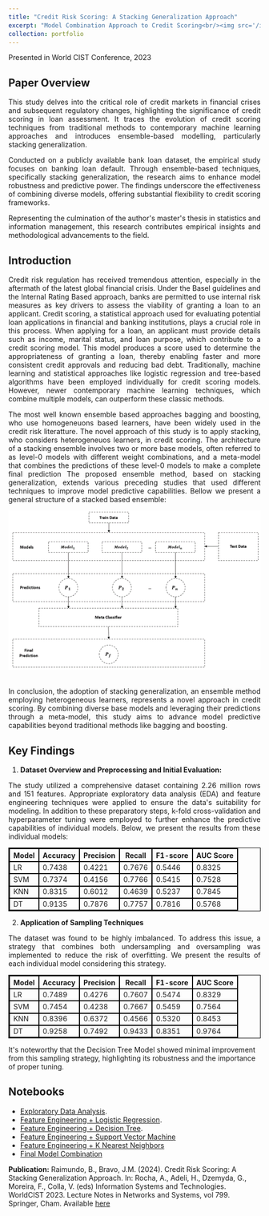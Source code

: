 ```yaml
---
title: "Credit Risk Scoring: A Stacking Generalization Approach"
excerpt: "Model Combination Approach to Credit Scoring<br/><img src='/images/CreditCard.png'>"
collection: portfolio
---
```


Presented in World CIST Conference, 2023

**Paper Overview**
---
<div style="text-align: justify;">
<p>This study delves into the critical role of credit markets in financial crises and subsequent regulatory changes, highlighting the significance of credit scoring in loan assessment. It traces the evolution of credit scoring techniques from traditional methods to contemporary machine learning approaches and introduces ensemble-based modelling, particularly stacking generalization.</p>
</div>
<div style="text-align: justify;">
<p>Conducted on a publicly available bank loan dataset, the empirical study focuses on banking loan default. Through ensemble-based techniques, specifically stacking generalization, the research aims to enhance model robustness and predictive power. The findings underscore the effectiveness of combining diverse models, offering substantial flexibility to credit scoring frameworks.</p>
</div>
<div style="text-align: justify;">
<p>Representing the culmination of the author's master's thesis in statistics and information management, this research contributes empirical insights and methodological advancements to the field.</p>
</div>

**Introduction**
----
<div style="text-align: justify;">
<p>Credit risk regulation has received tremendous attention, especially in the aftermath of the latest global financial crisis. Under the Basel guidelines and the Internal Rating Based approach, banks are permitted to use internal risk measures as key drivers to assess the viability of granting a loan to an applicant. Credit scoring, a statistical approach used for evaluating potential loan applications in financial and banking institutions, plays a crucial role in this process. When applying for a loan, an applicant must provide details such as income, marital status, and loan purpose, which contribute to a credit scoring model. This model produces a score used to determine the appropriateness of granting a loan, thereby enabling faster and more consistent credit approvals and reducing bad debt. Traditionally, machine learning and statistical approaches like logistic regression and tree-based algorithms have been employed individually for credit scoring models. However, newer contemporary machine learning techniques, which combine multiple models, can outperform these classic methods.</p>
</div>
<div style="text-align: justify;">
<p>The most well known ensemble based approaches bagging and boosting, who use homogeneuons based learners, have been widely used in the credit risk literatture. The novel approach of this study is to apply stacking, who considers heterogeneuos learners, in credit scoring. The architecture of a stacking ensemble involves two or more base models, often referred to as level-0 models with different weight combinations, and a meta-model that combines the predictions of these level-0 models to make a complete final prediction The proposed ensemble method, based on stacking generalization, extends various preceding studies that used different techniques to improve model predictive capabilities. Bellow we present a general structure of a stacked based ensemble:</p>
</div>

<div style="text-align: center;">
    <img src="/images/stacking.png" alt="Stacked Ensemble Model Structure">
    <br><br>
</div>

<div style="text-align: justify;">

<p>In conclusion, the adoption of stacking generalization, an ensemble method employing heterogeneous learners, represents a novel approach in credit scoring. By combining diverse base models and leveraging their predictions through a meta-model, this study aims to advance model predictive capabilities beyond traditional methods like bagging and boosting.</p>
</div>


**Key Findings**
---
<div style="text-align: justify;">

1) **Dataset Overview and Preprocessing and Initial Evaluation:**

<p>The study utilized a comprehensive dataset containing 2.26 million rows and 151 features. Appropriate exploratory data analysis (EDA) and feature engineering techniques were applied to ensure the data's suitability for modeling. In addition to these preparatory steps, k-fold cross-validation and hyperparameter tuning were employed to further enhance the predictive capabilities of individual models. Below, we present the results from these individual models:</p>
</div>

<table style="width:100%; border-collapse: collapse; border: 1px solid black;">
    <tr>
        <th style="border: 2px solid black;">Model</th>
        <th style="border: 2px solid black;">Accuracy</th>
        <th style="border: 2px solid black;">Precision</th>
        <th style="border: 2px solid black;">Recall</th>
        <th style="border: 2px solid black;">F1-score</th>
        <th style="border: 2px solid black;">AUC Score</th>
    </tr>
    <tr>
        <td style="border: 2px solid black;">LR</td>
        <td style="border: 2px solid black;">0.7438</td>
        <td style="border: 2px solid black;">0.4221</td>
        <td style="border: 2px solid black;">0.7676</td>
        <td style="border: 2px solid black;">0.5446</td>
        <td style="border: 2px solid black;">0.8325</td>
    </tr>
    <tr>
        <td style="border: 2px solid black;">SVM</td>
        <td style="border: 2px solid black;">0.7374</td>
        <td style="border: 2px solid black;">0.4156</td>
        <td style="border: 2px solid black;">0.7766</td>
        <td style="border: 2px solid black;">0.5415</td>
        <td style="border: 2px solid black;">0.7528</td>
    </tr>
    <tr>
        <td style="border: 2px solid black;">KNN</td>
        <td style="border: 2px solid black;">0.8315</td>
        <td style="border: 2px solid black;">0.6012</td>
        <td style="border: 2px solid black;">0.4639</td>
        <td style="border: 2px solid black;">0.5237</td>
        <td style="border: 2px solid black;">0.7845</td>
    </tr>
    <tr>
        <td style="border: 2px solid black;">DT</td>
        <td style="border: 2px solid black;">0.9135</td>
        <td style="border: 2px solid black;">0.7876</td>
        <td style="border: 2px solid black;">0.7757</td>
        <td style="border: 2px solid black;">0.7816</td>
        <td style="border: 2px solid black;">0.5768</td>
    </tr>
</table>

2) **Application of Sampling Techniques**
<div style="text-align: justify;">
<p>The dataset was found to be highly imbalanced. To address this issue, a strategy that combines both undersampling and oversampling was implemented to reduce the risk of overfitting. We present the results of each individual model considering this strategy.</p>
</div>

<table style="width:100%; border-collapse: collapse; border: 1px solid black;">
    <tr>
        <th style="border: 2px solid black;">Model</th>
        <th style="border: 2px solid black;">Accuracy</th>
        <th style="border: 2px solid black;">Precision</th>
        <th style="border: 2px solid black;">Recall</th>
        <th style="border: 2px solid black;">F1-score</th>
        <th style="border: 2px solid black;">AUC Score</th>
    </tr>
    <tr>
        <td style="border: 2px solid black;">LR</td>
        <td style="border: 2px solid black;">0.7489</td>
        <td style="border: 2px solid black;">0.4276</td>
        <td style="border: 2px solid black;">0.7607</td>
        <td style="border: 2px solid black;">0.5474</td>
        <td style="border: 2px solid black;">0.8329</td>
    </tr>
    <tr>
        <td style="border: 2px solid black;">SVM</td>
        <td style="border: 2px solid black;">0.7454</td>
        <td style="border: 2px solid black;">0.4238</td>
        <td style="border: 2px solid black;">0.7667</td>
        <td style="border: 2px solid black;">0.5459</td>
        <td style="border: 2px solid black;">0.7564</td>
    </tr>
    <tr>
        <td style="border: 2px solid black;">KNN</td>
        <td style="border: 2px solid black;">0.8396</td>
        <td style="border: 2px solid black;">0.6372</td>
        <td style="border: 2px solid black;">0.4566</td>
        <td style="border: 2px solid black;">0.5320</td>
        <td style="border: 2px solid black;">0.8453</td>
    </tr>
    <tr>
        <td style="border: 2px solid black;">DT</td>
        <td style="border: 2px solid black;">0.9258</td>
        <td style="border: 2px solid black;">0.7492</td>
        <td style="border: 2px solid black;">0.9433</td>
        <td style="border: 2px solid black;">0.8351</td>
        <td style="border: 2px solid black;">0.9764</td>
    </tr>
</table>

























It's noteworthy that the Decision Tree Model showed minimal improvement from this sampling strategy, highlighting its robustness and the importance of proper tuning.










**Notebooks**
---
* [Exploratory Data Analysis](https://github.com/BernardoRaimundo/Credit-Risk-Stacking-Ensemble/blob/main/Python%20Code%20For%20Deployment/1.%20Lending%20Club%20(EDA).ipynb).
* [Feature Engineering + Logistic Regression](https://github.com/BernardoRaimundo/Credit-Risk-Stacking-Ensemble/blob/main/Python%20Code%20For%20Deployment/2.%20Lending%20Club%20(Feature%20Engineering%20%2B%20LR).ipynb).
* [Feature Engineering + Decision Tree](https://github.com/BernardoRaimundo/Credit-Risk-Stacking-Ensemble/blob/main/Python%20Code%20For%20Deployment/3.%20Lending%20Club%20(Feature%20Engineering%20%2B%20DT).ipynb).
* [Feature Engineering + Support Vector Machine](https://github.com/BernardoRaimundo/Credit-Risk-Stacking-Ensemble/blob/main/Python%20Code%20For%20Deployment/4.%20Lending%20Club%20(Feature%20Engineering%20%2B%20SVM).ipynb)
* [Feature Engineering + K Nearest Neighbors](https://github.com/BernardoRaimundo/Credit-Risk-Stacking-Ensemble/blob/main/Python%20Code%20For%20Deployment/5.%20Lending%20Club%20(Feature%20Engineering%20%2B%20KNN).ipynb)
* [Final Model Combination](https://github.com/BernardoRaimundo/Credit-Risk-Stacking-Ensemble/blob/main/Python%20Code%20For%20Deployment/6.%20Lending%20Club%20(Stacking).ipynb)



**Publication:** Raimundo, B., Bravo, J.M. (2024). Credit Risk Scoring: A Stacking Generalization Approach. In: Rocha, A., Adeli, H., Dzemyda, G., Moreira, F., Colla, V. (eds) Information Systems and Technologies. WorldCIST 2023. Lecture Notes in Networks and Systems, vol 799. Springer, Cham. Available [here](https://doi.org/10.1007/978-3-031-45642-8_38)